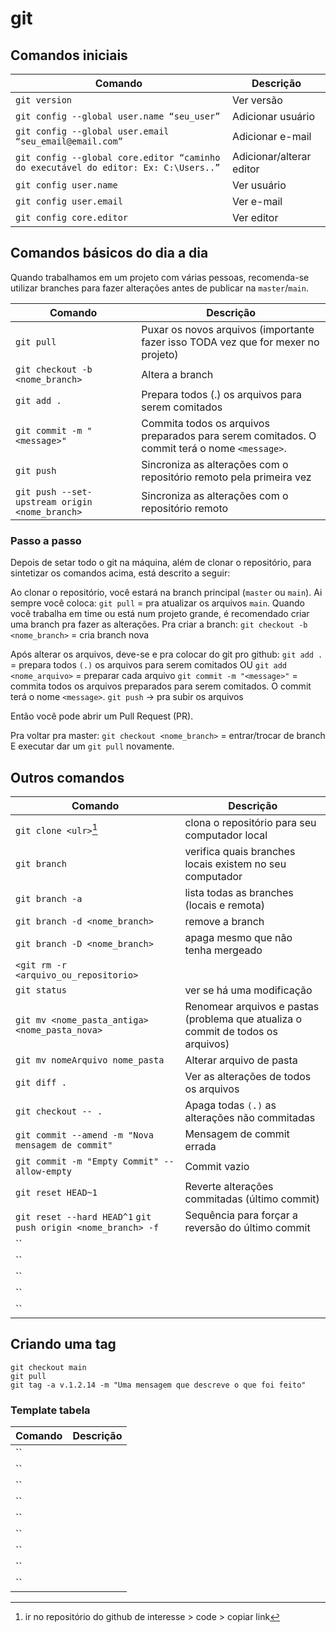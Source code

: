 # git


## Comandos iniciais
|Comando|Descrição |
|-------|----------|
|`git version`|Ver versão|
|`git config --global user.name “seu_user”`|Adicionar usuário|
|`git config --global user.email “seu_email@email.com”`|Adicionar e-mail|
|`git config --global core.editor “caminho do executável do editor: Ex: C:\Users..”`|Adicionar/alterar editor|
|`git config user.name`|Ver usuário|
|`git config user.email`|Ver e-mail|
|`git config core.editor`|Ver editor|


## Comandos básicos do dia a dia

Quando trabalhamos em um projeto com várias pessoas, recomenda-se utilizar branches para fazer alterações antes de publicar na `master`/`main`.

|Comando|Descrição |
|-------|----------|
|`git pull`|Puxar os novos arquivos (importante fazer isso TODA vez que for mexer no projeto)|
|`git checkout -b <nome_branch>`|Altera a branch|
|`git add .`|Prepara todos (.) os arquivos para serem comitados|
|`git commit -m "<message>"`|Commita todos os arquivos preparados para serem comitados. O commit terá o nome `<message>`. |
|`git push`|Sincroniza as alterações com o repositório remoto pela primeira vez|
|`git push --set-upstream origin <nome_branch>`|Sincroniza as alterações com o repositório remoto|

### Passo a passo
Depois de setar todo o git na máquina, além de clonar o repositório, para sintetizar os comandos acima, está descrito a seguir:

Ao clonar o repositório, você estará na branch principal (`master` ou `main`). Ai sempre você coloca:
`git pull` = pra atualizar os arquivos `main`.
Quando você trabalha em time ou está num projeto grande, é recomendado criar uma branch pra fazer as alterações. Pra criar a branch:
`git checkout -b <nome_branch>` = cria branch nova

Após alterar os arquivos, deve-se  e pra colocar do git pro github:
`git add .` = prepara todos `(.)` os arquivos para serem comitados OU
`git add <nome_arquivo>` = preparar cada arquivo
`git commit -m "<message>"` = commita todos os arquivos preparados para serem comitados. O commit terá o nome `<message>`. 
`git push` -> pra subir os arquivos

Então você pode abrir um Pull Request (PR).

Pra voltar pra master:
`git checkout <nome_branch>` = entrar/trocar de branch
E executar dar um `git pull` novamente.


## Outros comandos 
|Comando|Descrição |
|-------|----------|
|`git clone <ulr>`[^clone]|clona o repositório para seu computador local|
|`git branch`|verifica quais branches locais existem no seu computador|
|`git branch -a`|lista todas as branches (locais e remota)|
|`git branch -d <nome_branch>`|remove a branch|
|`git branch -D <nome_branch>`|apaga mesmo que não tenha mergeado|
|`<git rm -r <arquivo_ou_repositorio>`||
|`git status`|ver se há uma modificação|
|`git mv <nome_pasta_antiga> <nome_pasta_nova>`|Renomear arquivos e pastas (problema que atualiza o commit de todos os arquivos)|
|`git mv nomeArquivo nome_pasta`|Alterar arquivo de pasta|
|`git diff .`|Ver as alterações de todos os arquivos|
|`git checkout -- .`|Apaga todas `(.)` as alterações não commitadas|
|`git commit --amend -m "Nova mensagem de commit"`|Mensagem de commit errada|
|`git commit -m "Empty Commit" --allow-empty`|Commit vazio|
|`git reset HEAD~1`|Reverte alterações commitadas (último commit)|
|`git reset --hard HEAD^1` `git push origin <nome_branch> -f`|Sequência para forçar a reversão do último commit|
|``||
|``||
|``||
|``||
|``||

## Criando uma tag
```
git checkout main
git pull
git tag -a v.1.2.14 -m "Uma mensagem que descreve o que foi feito"
```

### Template tabela
|Comando|Descrição |
|-------|----------|
|``||
|``||
|``||
|``||
|``||
|``||
|``||
|``||
|``||

[^clone]: ir no repositório do github de interesse > code > copiar link
